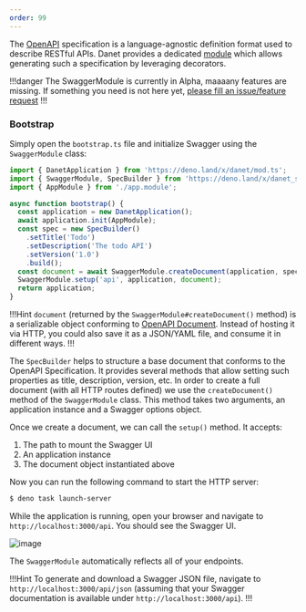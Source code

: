 ```yaml
---
order: 99
---
```



The [OpenAPI](https://swagger.io/specification/) specification is a language-agnostic definition format used to describe RESTful APIs. Danet provides a dedicated [module](https://github.com/Savory/Danet-Swagger) which allows generating such a specification by leveraging decorators.


!!!danger
The SwaggerModule is currently in Alpha, maaaany features are missing. If something you need is not here yet, [please fill an issue/feature request](https://github.com/Savory/Danet-Swagger/issues)
!!!


### Bootstrap

Simply open the `bootstrap.ts` file and initialize Swagger using the `SwaggerModule` class:

```ts bootstrap.ts 
import { DanetApplication } from 'https://deno.land/x/danet/mod.ts';
import { SwaggerModule, SpecBuilder } from 'https://deno.land/x/danet_swagger/mod.ts';
import { AppModule } from './app.module';

async function bootstrap() {
  const application = new DanetApplication();
  await application.init(AppModule);
  const spec = new SpecBuilder()
    .setTitle('Todo')
    .setDescription('The todo API')
    .setVersion('1.0')
    .build();
  const document = await SwaggerModule.createDocument(application, spec);
  SwaggerModule.setup('api', application, document);
  return application;
}
```
!!!Hint
`document` (returned by the `SwaggerModule#createDocument()` method) is a serializable object conforming to [OpenAPI Document](https://swagger.io/specification/#openapi-document). Instead of hosting it via HTTP, you could also save it as a JSON/YAML file, and consume it in different ways.
!!!

The `SpecBuilder` helps to structure a base document that conforms to the OpenAPI Specification. It provides several methods that allow setting such properties as title, description, version, etc. In order to create a full document (with all HTTP routes defined) we use the `createDocument()` method of the `SwaggerModule` class. This method takes two arguments, an application instance and a Swagger options object.

Once we create a document, we can call the `setup()` method. It accepts:

1. The path to mount the Swagger UI
2. An application instance
3. The document object instantiated above

Now you can run the following command to start the HTTP server:

```bash
$ deno task launch-server
```

While the application is running, open your browser and navigate to `http://localhost:3000/api`. You should see the Swagger UI.

![image](https://user-images.githubusercontent.com/38007824/206904215-c99be01c-7db0-4868-8cc8-63fe9046e3af.png)

The `SwaggerModule` automatically reflects all of your endpoints.

!!!Hint
To generate and download a Swagger JSON file, navigate to `http://localhost:3000/api/json` (assuming that your Swagger documentation is available under `http://localhost:3000/api`).
!!!
